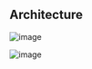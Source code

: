 ## Architecture

![image](https://user-images.githubusercontent.com/100985462/168416103-91486660-6527-43c2-a396-0ed76b3499ab.png)

![image](https://user-images.githubusercontent.com/100985462/167647989-cd207c06-5b0f-4053-baa5-ff4401622c41.png)
